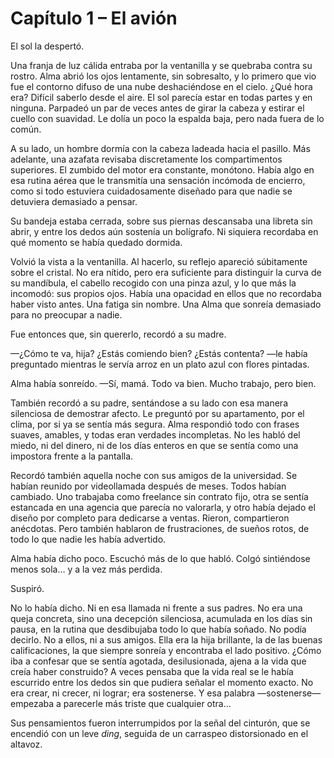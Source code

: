 # Capítulo 1 – El avión

El sol la despertó.

Una franja de luz cálida entraba por la ventanilla y se quebraba contra su rostro. Alma abrió los ojos lentamente, sin sobresalto, y lo primero que vio fue el contorno difuso de una nube deshaciéndose en el cielo. ¿Qué hora era? Difícil saberlo desde el aire. El sol parecía estar en todas partes y en ninguna. Parpadeó un par de veces antes de girar la cabeza y estirar el cuello con suavidad. Le dolía un poco la espalda baja, pero nada fuera de lo común.

A su lado, un hombre dormía con la cabeza ladeada hacia el pasillo. Más adelante, una azafata revisaba discretamente los compartimentos superiores. El zumbido del motor era constante, monótono. Había algo en esa rutina aérea que le transmitía una sensación incómoda de encierro, como si todo estuviera cuidadosamente diseñado para que nadie se detuviera demasiado a pensar.

Su bandeja estaba cerrada, sobre sus piernas descansaba una libreta sin abrir, y entre los dedos aún sostenía un bolígrafo. Ni siquiera recordaba en qué momento se había quedado dormida.

Volvió la vista a la ventanilla. Al hacerlo, su reflejo apareció súbitamente sobre el cristal. No era nítido, pero era suficiente para distinguir la curva de su mandíbula, el cabello recogido con una pinza azul, y lo que más la incomodó: sus propios ojos. Había una opacidad en ellos que no recordaba haber visto antes. Una fatiga sin nombre. Una Alma que sonreía demasiado para no preocupar a nadie.

Fue entonces que, sin quererlo, recordó a su madre.

—¿Cómo te va, hija? ¿Estás comiendo bien? ¿Estás contenta? —le había preguntado mientras le servía arroz en un plato azul con flores pintadas.

Alma había sonreído. —Sí, mamá. Todo va bien. Mucho trabajo, pero bien.

También recordó a su padre, sentándose a su lado con esa manera silenciosa de demostrar afecto. Le preguntó por su apartamento, por el clima, por si ya se sentía más segura. Alma respondió todo con frases suaves, amables, y todas eran verdades incompletas. No les habló del miedo, ni del dinero, ni de los días enteros en que se sentía como una impostora frente a la pantalla.

Recordó también aquella noche con sus amigos de la universidad. Se habían reunido por videollamada después de meses. Todos habían cambiado. Uno trabajaba como freelance sin contrato fijo, otra se sentía estancada en una agencia que parecía no valorarla, y otro había dejado el diseño por completo para dedicarse a ventas. Rieron, compartieron anécdotas. Pero también hablaron de frustraciones, de sueños rotos, de todo lo que nadie les había advertido.

Alma había dicho poco. Escuchó más de lo que habló. Colgó sintiéndose menos sola… y a la vez más perdida.

Suspiró.

No lo había dicho. Ni en esa llamada ni frente a sus padres. No era una queja concreta, sino una decepción silenciosa, acumulada en los días sin pausa, en la rutina que desdibujaba todo lo que había soñado. No podía decirlo. No a ellos, ni a sus amigos. Ella era la hija brillante, la de las buenas calificaciones, la que siempre sonreía y encontraba el lado positivo. ¿Cómo iba a confesar que se sentía agotada, desilusionada, ajena a la vida que creía haber construido? A veces pensaba que la vida real se le había escurrido entre los dedos sin que pudiera señalar el momento exacto. No era crear, ni crecer, ni lograr; era sostenerse. Y esa palabra —sostenerse— empezaba a parecerle más triste que cualquier otra...

Sus pensamientos fueron interrumpidos por la señal del cinturón, que se encendió con un leve *ding*, seguida de un carraspeo distorsionado en el altavoz.
